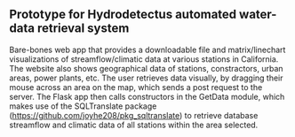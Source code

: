 Prototype for Hydrodetectus automated water-data retrieval system
------------------------------------------------------------------

Bare-bones web app that provides a downloadable file and matrix/linechart visualizations of streamflow/climatic data at various stations in California. The website also shows geographical data of stations, constractors, urban areas, power plants, etc. The user retrieves data visually, by dragging their mouse across an area on the map, which sends a post request to the server. The Flask app then calls constructors in the GetData module, which makes use of the SQLTranslate package (https://github.com/joyhe208/pkg_sqltranslate) to retrieve database streamflow and climatic data of all stations within the area selected.

